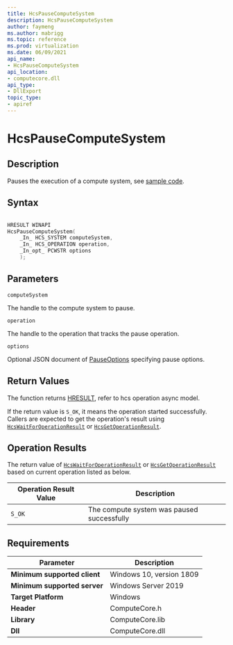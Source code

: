 ```yaml
---
title: HcsPauseComputeSystem
description: HcsPauseComputeSystem
author: faymeng
ms.author: mabrigg
ms.topic: reference
ms.prod: virtualization
ms.date: 06/09/2021
api_name:
- HcsPauseComputeSystem
api_location:
- computecore.dll
api_type:
- DllExport
topic_type: 
- apiref
---
```

# HcsPauseComputeSystem

## Description

Pauses the execution of a compute system, see [sample code](./ComputeSystemSample.md#PauseResumeCS).

## Syntax

```cpp

HRESULT WINAPI
HcsPauseComputeSystem(
    _In_ HCS_SYSTEM computeSystem,
    _In_ HCS_OPERATION operation,
    _In_opt_ PCWSTR options
    );
```

## Parameters

`computeSystem`

The handle to the compute system to pause.

`operation`

The handle to the operation that tracks the pause operation.

`options`

Optional JSON document of [PauseOptions](./../SchemaReference.md#PauseOptions) specifying pause options.

## Return Values

The function returns [HRESULT](./HCSHResult.md), refer to hcs operation async model.

If the return value is `S_OK`, it means the operation started successfully. Callers are expected to get the operation's result using [`HcsWaitForOperationResult`](./HcsWaitForOperationResult.md) or [`HcsGetOperationResult`](./HcsGetOperationResult.md).

## Operation Results

The return value of [`HcsWaitForOperationResult`](./HcsWaitForOperationResult.md) or [`HcsGetOperationResult`](./HcsGetOperationResult.md) based on current operation listed as below.

| Operation Result Value | Description |
| -- | -- |
| `S_OK` | The compute system was paused successfully |

## Requirements

|Parameter|Description|
|---|---|
| **Minimum supported client** | Windows 10, version 1809 |
| **Minimum supported server** | Windows Server 2019 |
| **Target Platform** | Windows |
| **Header** | ComputeCore.h |
| **Library** | ComputeCore.lib |
| **Dll** | ComputeCore.dll |
